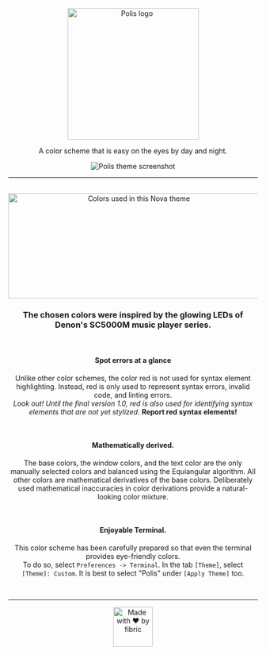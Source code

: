 <div align="center">

<img src="https://gitlab.com/fibric/polis-nova-theme/-/raw/main/Images/logo/polis-logo-small.svg" alt="Polis logo" width="265" alt="polis logo small">

A color scheme that is easy on the eyes by day and night.

<img src="https://gitlab.com/fibric/polis-nova-theme/-/raw/main/Images/polis-theme-screenshot@2x.png?inline=true" alt="Polis theme screenshot">

-----

</br>

<img src="https://gitlab.com/fibric/polis-nova-theme/-/raw/main/Images/syntax/polis-colors-transparent.svg" width="512" height="212" alt="Colors used in this Nova theme">

</br>

### The chosen colors were inspired by the glowing LEDs of Denon's SC5000M music player series.

</br>

#### Spot errors at a glance

Unlike other color schemes, the color red is not used for syntax element highlighting. Instead, red is only used to represent syntax errors, invalid code, and linting errors.</br>
*Look out! Until the final version 1.0, red is also used for identifying syntax elements that are not yet stylized.* **Report red syntax elements!**

</br>

#### Mathematically derived.

The base colors, the window colors, and the text color are the only manually selected colors and balanced using the Equiangular algorithm. All other colors are mathematical derivatives of the base colors. Deliberately used mathematical inaccuracies in color derivations provide a natural-looking color mixture.

</br>

#### Enjoyable Terminal.

This color scheme has been carefully prepared so that even the terminal provides eye-friendly colors.</br>
To do so, select `Preferences -> Terminal`. In the tab `[Theme]`, select `[Theme]: Custom`. It is best to select "Polis" under `[Apply Theme]` too.

<br>

-----

<img src="https://gitlab.com/fibric/logo/-/raw/master/fibric-logo-text.svg" width="80" alt="Made with ❤️ by fibric">
</div>
